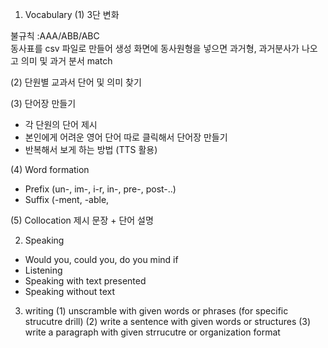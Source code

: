 1.	Vocabulary 
(1)	3단 변화 

불규칙 :AAA/ABB/ABC  
동사표를 csv 파일로 만들어 생성
화면에 동사원형을 넣으면 과거형, 과거분사가 나오고 
의미 및 과거 분서 match 

(2)	단원별 교과서 단어 및 의미 찾기 

(3)	단어장 만들기 
-	각 단원의 단어 제시 
-	본인에게 어려운 영어 단어 따로 클릭해서 단어장 만들기
-	반복해서 보게 하는 방법 (TTS 활용) 

(4)	Word formation 
-	Prefix (un-, im-, i-r, in-, pre-, post-..) 
-	Suffix (-ment, -able, 

(5)	Collocation 제시 문장 + 단어 설명 

2.	Speaking
-	Would you, could you, do you mind if 
-	Listening 
-	Speaking with text presented 
-	Speaking without text 

3.	writing 
(1) unscramble with given words or phrases 
 (for specific strucutre drill) 
(2) write a sentence with given words or structures
(3) write a paragraph with given strrucutre or organization format 
